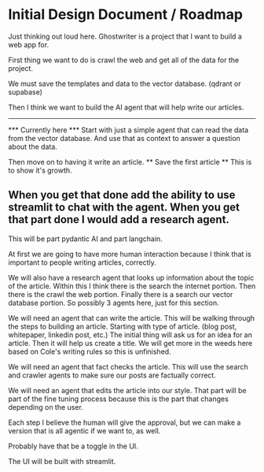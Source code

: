 
# Initial Design Document / Roadmap

Just thinking out loud here. Ghostwriter is a project that I want to build a web app for.

First thing we want to do is crawl the web and get all of the data for the project.

We must save the templates and data to the vector database. (qdrant or supabase)

Then I think we want to build the AI agent that will help write our articles.

---
*** Currently here ***
Start with just a simple agent that can read the data from the vector database.
And use that as context to answer a question about the data.

Then move on to having it write an article. 
** Save the first article **
This is to show it's growth.

When you get that done add the ability to use streamlit to chat with the agent.
When you get that part done I would add a research agent.
---

This will be part pydantic AI and part langchain.

At first we are going to have more human interaction because I think that is important to people writing articles, correctly.

We will also have a research agent that looks up information about the topic of the article.
    Within this I think there is the search the internet portion.
    Then there is the crawl the web portion.
    Finally there is a search our vector database portion.
    So possibly 3 agents here, just for this section.

We will need an agent that can write the article.
    This will be walking through the steps to building an article.
    Starting with type of article. (blog post, whitepaper, linkedin post, etc.)
    The initial thing will ask us for an idea for an article.
    Then it will help us create a title. 
    We will get more in the weeds here based on Cole's writing rules so this is unfinished.


We will need an agent that fact checks the article.
    This will use the search and crawler agents to make sure our posts are factually correct.

We will need an agent that edits the article into our style.
    That part will be part of the fine tuning process because this is the part that changes depending on the user.

Each step I believe the human will give the approval, but we can make a version that is all agentic if we want to, as well.

Probably have that be a toggle in the UI.

The UI will be built with streamlit.

